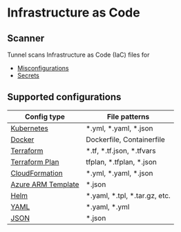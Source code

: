 # Infrastructure as Code

## Scanner

Tunnel scans Infrastructure as Code (IaC) files for

- [Misconfigurations][misconf]
- [Secrets][secret]

## Supported configurations

| Config type                         | File patterns                    |
| ----------------------------------- | -------------------------------- |
| [Kubernetes](kubernetes.md)         | \*.yml, \*.yaml, \*.json         |
| [Docker](docker.md)                 | Dockerfile, Containerfile        |
| [Terraform](terraform.md)           | \*.tf, \*.tf.json, \*.tfvars     |
| [Terraform Plan](terraform.md)      | tfplan, \*.tfplan, \*.json       |
| [CloudFormation](cloudformation.md) | \*.yml, \*.yaml, \*.json         |
| [Azure ARM Template](azure-arm.md)  | \*.json                          |
| [Helm](helm.md)                     | \*.yaml, \*.tpl, \*.tar.gz, etc. |
| [YAML][json-and-yaml]               | \*.yaml, \*.yml                  |
| [JSON][json-and-yaml]               | \*.json                          |

[misconf]: ../../scanner/misconfiguration/index.md
[secret]: ../../scanner/secret.md
[json-and-yaml]: ../../scanner/misconfiguration/index.md#scan-arbitrary-json-and-yaml-configurations

